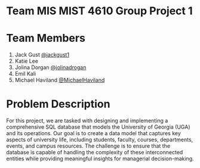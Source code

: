 # Team MIS MIST 4610 Group Project 1
# Team Members
1. Jack Gust [@jackgust1](https://github.com/jackgust1)
2. Katie Lee
3. Jolina Dorgan [@jolinadrogan](https://github.com/jolinadorgan)
4. Emil Kali
5. Michael Haviland [@MichaelHaviland](https://github.com/MichaelHaviland)

# Problem Description
For this project, we are tasked with designing and implementing a comprehensive SQL database that models the University of Georgia (UGA) and its operations. Our goal is to create a data model that captures key aspects of university life, including students, faculty, courses, departments, events, and campus resources. The challenge is to ensure that the database is capable of handling the complexity of these interconnected entities while providing meaningful insights for managerial decision-making.
